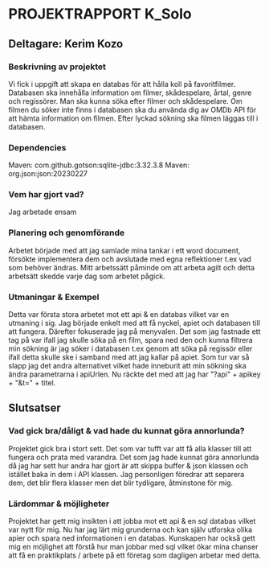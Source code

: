 # PROJEKTRAPPORT K_Solo
## Deltagare: Kerim Kozo
### Beskrivning av projektet
Vi fick i uppgift att skapa en databas för att hålla koll på favoritfilmer. Databasen ska innehålla information om filmer, skådespelare, årtal, genre och regissörer. 
Man ska kunna söka efter filmer och skådespelare. Om filmen du söker inte finns i databasen ska du använda dig av OMDb API för att hämta information om filmen. 
Efter lyckad sökning ska filmen läggas till i databasen.

### Dependencies
Maven: com.github.gotson:sqlite-jdbc:3.32.3.8
Maven: org.json:json:20230227

### Vem har gjort vad?
Jag arbetade ensam

### Planering och genomförande
Arbetet började med att jag samlade mina tankar i ett word document, försökte implementera dem och avslutade med egna reflektioner t.ex
vad som behöver ändras. Mitt arbetssätt påminde om att arbeta agilt och detta arbetsätt skedde varje dag som arbetet pågick.

### Utmaningar & Exempel
Detta var första stora arbetet mot ett api & en databas vilket var en utmaning i sig. Jag började enkelt med att få nyckel, apiet och databasen till att fungera.
Därefter fokuserade jag på menyvalen. Det som jag fastnade ett tag på var ifall jag skulle söka på en film, spara ned den och kunna filtrera min sökning är jag söker i databasen
t.ex genom att söka på regissör eller ifall detta skulle ske i samband med att jag kallar på apiet. Som tur var så slapp jag det andra alternativet
vilket hade inneburit att min sökning ska ändra parametrarna i apiUrlen. Nu räckte det med att jag har "?api" + apikey + "&t=" + titel.


## Slutsatser
### Vad gick bra/dåligt & vad hade du kunnat göra annorlunda?
Projektet gick bra i stort sett. Det som var tufft var att få alla klasser till att fungera och prata med varandra.
Det som jag hade kunnat göra annorlunda då jag har sett hur andra har gjort är att skippa buffer & json klassen och istället baka in dem i API klassen.
Jag personligen föredrar att separera dem, det blir flera klasser men det blir tydligare, åtminstone för mig.

### Lärdommar & möjligheter
Projektet har gett mig insikten i att jobba mot ett api & en sql databas vilket var nytt för mig. Nu har jag lärt mig grunderna och kan 
själv utforska olika apier och spara ned informationen i en databas. Kunskapen har också gett mig en möjlighet att förstå hur man jobbar med sql
vilket ökar mina chanser att få en praktikplats / arbete på ett företag som dagligen arbetar med detta.
